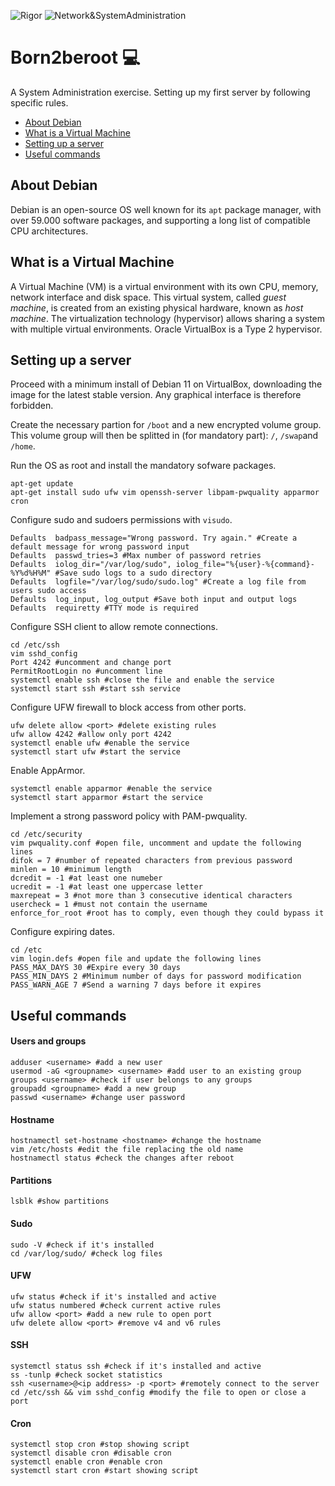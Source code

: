 ![Rigor](https://img.shields.io/badge/Rigor-306998) ![Network&SystemAdministration](https://img.shields.io/badge/Network&SystemAdministration-306998)

# Born2beroot :computer:
A System Administration exercise. Setting up my first server by following specific rules.

- [About Debian](https://github.com/denisgodoy/42-born2beroot#about-debian)
- [What is a Virtual Machine](https://github.com/denisgodoy/42-born2beroot#mandatory-part)
- [Setting up a server](https://github.com/denisgodoy/42-born2beroot#bonus-part)
- [Useful commands](https://github.com/denisgodoy/42-born2beroot#bonus-part)

## About Debian
Debian is an open-source OS well known for its `apt` package manager, with over 59.000 software packages, and supporting a long list of compatible CPU architectures.

## What is a Virtual Machine
A Virtual Machine (VM) is a virtual environment with its own CPU, memory, network interface and disk space. This virtual system, called *guest machine*, is created from an existing physical hardware, known as *host machine*. The virtualization technology (hypervisor) allows sharing a system with multiple virtual environments. Oracle VirtualBox is a Type 2 hypervisor.

## Setting up a server
Proceed with a minimum install of Debian 11 on VirtualBox, downloading the image for the latest stable version. Any graphical interface is therefore forbidden.

Create the necessary partion for `/boot` and a new encrypted volume group. This volume group will then be splitted in (for mandatory part): `/`, `/swap`and `/home`.

Run the OS as root and install the mandatory sofware packages.

```shell
apt-get update
apt-get install sudo ufw vim openssh-server libpam-pwquality apparmor cron
```

Configure sudo and sudoers permissions with `visudo`.
```shell
Defaults  badpass_message="Wrong password. Try again." #Create a default message for wrong password input
Defaults  passwd_tries=3 #Max number of password retries
Defaults  iolog_dir="/var/log/sudo", iolog_file="%{user}-%{command}-%Y%d%H%M" #Save sudo logs to a sudo directory
Defaults  logfile="/var/log/sudo/sudo.log" #Create a log file from users sudo access
Defaults  log_input, log_output #Save both input and output logs
Defaults  requiretty #TTY mode is required
```

Configure SSH client to allow remote connections.
```shell
cd /etc/ssh
vim sshd_config
Port 4242 #uncomment and change port
PermitRootLogin no #uncomment line
systemctl enable ssh #close the file and enable the service
systemctl start ssh #start ssh service
```

Configure UFW firewall to block access from other ports.
```shell
ufw delete allow <port> #delete existing rules
ufw allow 4242 #allow only port 4242
systemctl enable ufw #enable the service
systemctl start ufw #start the service
```

Enable AppArmor.
```shell
systemctl enable apparmor #enable the service
systemctl start apparmor #start the service
```

Implement a strong password policy with PAM-pwquality.
```shell
cd /etc/security
vim pwquality.conf #open file, uncomment and update the following lines
difok = 7 #number of repeated characters from previous password
minlen = 10 #minimum length
dcredit = -1 #at least one numeber
ucredit = -1 #at least one uppercase letter
maxrepeat = 3 #not more than 3 consecutive identical characters
usercheck = 1 #must not contain the username
enforce_for_root #root has to comply, even though they could bypass it
```

Configure expiring dates.
```shell
cd /etc
vim login.defs #open file and update the following lines
PASS_MAX_DAYS 30 #Expire every 30 days
PASS_MIN_DAYS 2 #Minimum number of days for password modification
PASS_WARN_AGE 7 #Send a warning 7 days before it expires
```

## Useful commands
#### Users and groups
```shell
adduser <username> #add a new user
usermod -aG <groupname> <username> #add user to an existing group
groups <username> #check if user belongs to any groups
groupadd <groupname> #add a new group
passwd <username> #change user password
```

#### Hostname
```shell
hostnamectl set-hostname <hostname> #change the hostname
vim /etc/hosts #edit the file replacing the old name
hostnamectl status #check the changes after reboot
```

#### Partitions
```shell
lsblk #show partitions
```

#### Sudo
```shell
sudo -V #check if it's installed
cd /var/log/sudo/ #check log files
```

#### UFW
```shell
ufw status #check if it's installed and active
ufw status numbered #check current active rules
ufw allow <port> #add a new rule to open port
ufw delete allow <port> #remove v4 and v6 rules
```

#### SSH
```shell
systemctl status ssh #check if it's installed and active
ss -tunlp #check socket statistics
ssh <username>@<ip address> -p <port> #remotely connect to the server
cd /etc/ssh && vim sshd_config #modify the file to open or close a port
```

#### Cron
```shell
systemctl stop cron #stop showing script
systemctl disable cron #disable cron
systemctl enable cron #enable cron
systemctl start cron #start showing script
```
